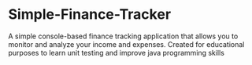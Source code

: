 # Simple-Finance-Tracker
A simple console-based finance tracking application that allows you to monitor and analyze your income and expenses. Created for educational purposes to learn unit testing and improve java programming skills

